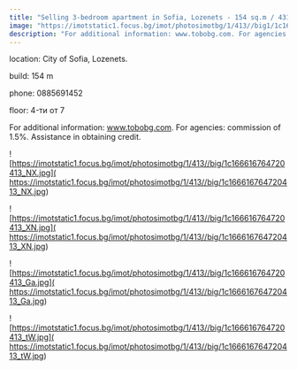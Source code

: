 ```yaml
---
title: "Selling 3-bedroom apartment in Sofia, Lozenets - 154 sq.m / 431,708 EUR :: imot.bg Ad."
image: "https://imotstatic1.focus.bg/imot/photosimotbg/1/413//big1/1c166616764720413_ui.jpg"
description: "For additional information: www.tobobg.com. For agencies: commission of 1.5%. Assistance in obtaining credit."
---
```


location: City of Sofia, Lozenets.

build: 154 m

phone: 0885691452

floor: 4-ти от 7

For additional information: www.tobobg.com. For agencies: commission of 1.5%. Assistance in obtaining credit.


![https://imotstatic1.focus.bg/imot/photosimotbg/1/413//big/1c166616764720413_NX.jpg]( https://imotstatic1.focus.bg/imot/photosimotbg/1/413//big/1c166616764720413_NX.jpg)


![https://imotstatic1.focus.bg/imot/photosimotbg/1/413//big/1c166616764720413_XN.jpg]( https://imotstatic1.focus.bg/imot/photosimotbg/1/413//big/1c166616764720413_XN.jpg)


![https://imotstatic1.focus.bg/imot/photosimotbg/1/413//big/1c166616764720413_Ga.jpg]( https://imotstatic1.focus.bg/imot/photosimotbg/1/413//big/1c166616764720413_Ga.jpg)


![https://imotstatic1.focus.bg/imot/photosimotbg/1/413//big/1c166616764720413_tW.jpg]( https://imotstatic1.focus.bg/imot/photosimotbg/1/413//big/1c166616764720413_tW.jpg)


